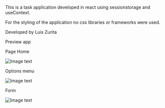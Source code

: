 This is a task application developed in react using sessionstorage and useContext.

For the styling of the application no css libraries or frameworks were used.

Developed by Luis Zurita

Preview app

Page Home

![Image text](https://github.com/Luis-Z197/TodosApp/blob/main/docs/all.PNG)

Options menu

![Image text](https://github.com/Luis-Z197/TodosApp/blob/main/docs/options%20menu.PNG)

Form

![Image text](https://github.com/Luis-Z197/TodosApp/blob/main/docs/Form.PNG)



